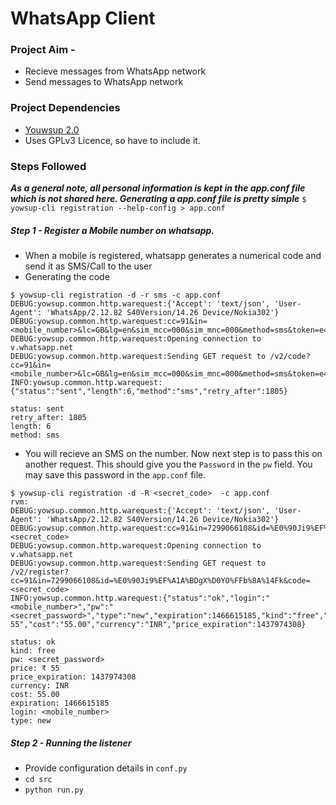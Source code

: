 # WhatsApp Client

### Project Aim - 

* Recieve messages from WhatsApp network
* Send messages to WhatsApp network

### Project Dependencies

* [Youwsup 2.0](https://github.com/tgalal/yowsup)
* Uses GPLv3 Licence, so have to include it.


### Steps Followed

***As a general note, all personal information is kept in the app.conf file which is not shared here. Generating a app.conf file is pretty simple***
`$ yowsup-cli registration --help-config > app.conf `

##### Step 1 - Register a Mobile number on whatsapp.

* When a mobile is registered, whatsapp generates a numerical code and send it as SMS/Call to the user
* Generating the code 
```
$ yowsup-cli registration -d -r sms -c app.conf 
DEBUG:yowsup.common.http.warequest:{'Accept': 'text/json', 'User-Agent': 'WhatsApp/2.12.82 S40Version/14.26 Device/Nokia302'}
DEBUG:yowsup.common.http.warequest:cc=91&in=<mobile_number>&lc=GB&lg=en&sim_mcc=000&sim_mnc=000&method=sms&token=e4e31aa936c3e660d2b3e0d599199c55&id=%E0%90Ji9%EF%A1A%BDgX%D0YO%FFb%8A%14Fk
DEBUG:yowsup.common.http.warequest:Opening connection to v.whatsapp.net
DEBUG:yowsup.common.http.warequest:Sending GET request to /v2/code?cc=91&in=<mobile_number>&lc=GB&lg=en&sim_mcc=000&sim_mnc=000&method=sms&token=e4e31aa936c3e660d2b3e0d599199c55&id=%E0%90Ji9%EF%A1A%BDgX%D0YO%FFb%8A%14Fk
INFO:yowsup.common.http.warequest:{"status":"sent","length":6,"method":"sms","retry_after":1805}

status: sent
retry_after: 1805
length: 6
method: sms

```
* You will recieve an SMS on the number. Now next step is to pass this on another request. This should give you the `Password` in the `pw` field. You may save this password in the `app.conf` file.

```
$ yowsup-cli registration -d -R <secret_code>  -c app.conf                                                                                                                                    rvm: 
DEBUG:yowsup.common.http.warequest:{'Accept': 'text/json', 'User-Agent': 'WhatsApp/2.12.82 S40Version/14.26 Device/Nokia302'}
DEBUG:yowsup.common.http.warequest:cc=91&in=7299066108&id=%E0%90Ji9%EF%A1A%BDgX%D0YO%FFb%8A%14Fk&code=<secret_code>
DEBUG:yowsup.common.http.warequest:Opening connection to v.whatsapp.net
DEBUG:yowsup.common.http.warequest:Sending GET request to /v2/register?cc=91&in=7299066108&id=%E0%90Ji9%EF%A1A%BDgX%D0YO%FFb%8A%14Fk&code=<secret_code>
INFO:yowsup.common.http.warequest:{"status":"ok","login":"<mobile_number>","pw":"<secret_password>","type":"new","expiration":1466615185,"kind":"free","price":"\u20b9 55","cost":"55.00","currency":"INR","price_expiration":1437974308}

status: ok
kind: free
pw: <secret_password>
price: ₹ 55
price_expiration: 1437974308
currency: INR
cost: 55.00
expiration: 1466615185
login: <mobile_number>
type: new

```


##### Step 2 - Running the listener

* Provide configuration details in `conf.py`
* `cd src`
* `python run.py`